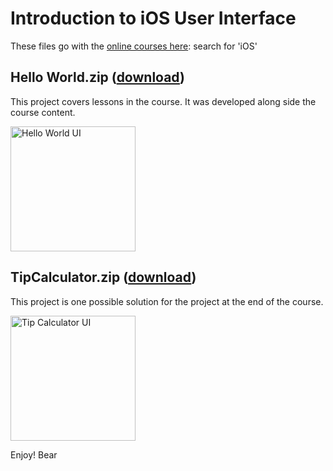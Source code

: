 # Introduction to iOS User Interface

These files go with the [online courses here](https://amzn.to/3p0yrZk): search for 'iOS'

## Hello World.zip ([download](https://github.com/bearc0025/onlineCourses/blob/main/IntroiOSUI/Hello%20World.zip))

This project covers lessons in the course. It was developed along side the course content.

<img src="https://s3.amazonaws.com/CAPS-SSE/soju/ed6a/c68905d6-f6c5-409e-9d8d-f43d86551585/SOJU_IMAGE?versionId=8qJXUw2_u4kKaESZ0ndiROqsokG4C_T.&X-Amz-Algorithm=AWS4-HMAC-SHA256&X-Amz-Date=20220808T161606Z&X-Amz-SignedHeaders=host&X-Amz-Expires=7200&X-Amz-Credential=AKIAWBV6LQ4QPLOTC37V%2F20220808%2Fus-east-1%2Fs3%2Faws4_request&X-Amz-Signature=eb0d6f86df069c886eb8b5a4fdc4072b4e513772ed43d0bdca0a56c8a94a2abd" alt="Hello World UI" style="width:200px;"/>

## TipCalculator.zip ([download](https://github.com/bearc0025/onlineCourses/blob/main/IntroiOSUI/TipCalculator.zip))

This project is one possible solution for the project at the end of the course. 

<img src="https://s3.amazonaws.com/CAPS-SSE/soju/161d/8b268fa1-d624-45de-8e2f-9792788d7932/SOJU_IMAGE?versionId=55yI2ETIad_BngjKKAYsmMY9yvRHnEow&X-Amz-Algorithm=AWS4-HMAC-SHA256&X-Amz-Date=20220808T161631Z&X-Amz-SignedHeaders=host&X-Amz-Expires=7200&X-Amz-Credential=AKIAWBV6LQ4QPLOTC37V%2F20220808%2Fus-east-1%2Fs3%2Faws4_request&X-Amz-Signature=49822d2e838f10c94a76e8e947aa1298a7b0817ecac6c40262bb093bbc311998" alt="Tip Calculator UI" style="width:200px;"/>

Enjoy!
Bear

